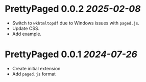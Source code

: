 # PrettyPaged 0.0.2 _2025-02-08_

- Switch to `wkhtmltopdf` due to Windows issues with `paged.js`.
- Update CSS.
- Add example.

# PrettyPaged 0.0.1 _2024-07-26_

- Create initial extension
- Add `paged.js` format
